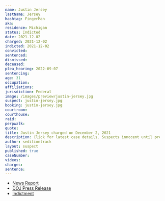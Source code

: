 ```yaml
---
name: Justin Jersey
lastName: Jersey
hashtag: FingerMan
aka:
residence: Michigan
status: Indicted
date: 2021-12-02
charged: 2021-12-02
indicted: 2021-12-02
convicted:
sentenced:
dismissed:
deceased:
plea_hearing: 2022-09-07
sentencing:
age: 31
occupation:
affiliations:
jurisdiction: Federal
image: /images/preview/justin-jersey.jpg
suspect: justin-jersey.jpg
booking: justin-jersey.jpg
courtroom:
courthouse:
raid:
perpwalk:
quote:
title: Justin Jersey charged on December 2, 2021
description: Click for latest case details. Suspects innocent until proven guilty.
author: seditiontrack
layout: suspect
published: true
caseNumber:
videos:
charges:
sentence:
---
```


- [News Report](https://www.huffpost.com/entry/fingerman-capitol-attack-justin-jersey-trump_n_61a9091ee4b025be1af50402?3w)
- [DOJ Press Release](https://www.justice.gov/usao-dc/pr/michigan-man-arrested-assault-law-enforcement-during-jan-6-capitol-breach)
- [Indictment](https://extremism.gwu.edu/sites/g/files/zaxdzs2191/f/Sabol%20et%20al%20Third%20Superseding%20Indictment.pdf)
